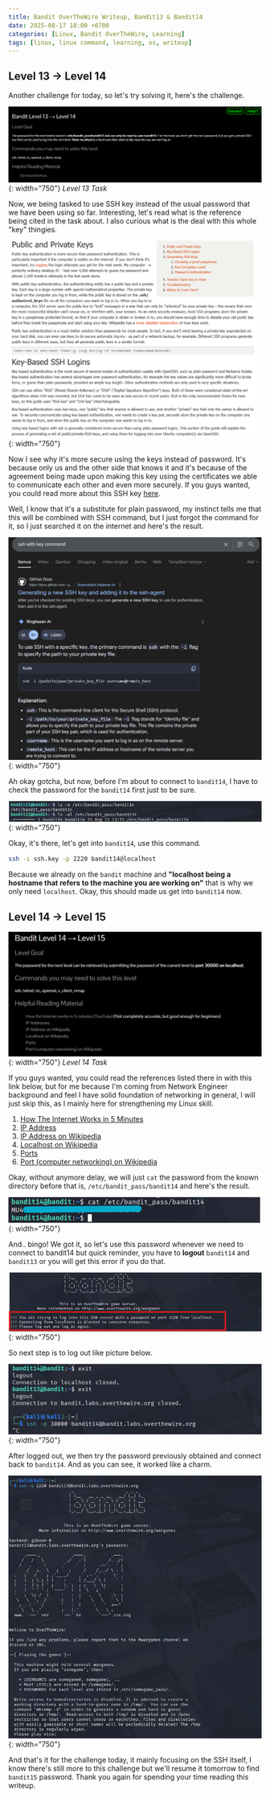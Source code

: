 ```yaml
---
title: Bandit OverTheWire Writeup, Bandit13 & Bandit14
date: 2025-08-17 18:00 +0700
categories: [Linux, Bandit OverTheWire, Learning]
tags: [linux, linux command, learning, os, writeup]
---
```


## Level 13 → Level 14

Another challenge for today, so let's try solving it, here's the challenge.

![Desktop View](assets/img/posts/2025-08-17-bandit-overthewire-bandit13-and-bandit14-writeup/bandit13-to-bandit14-task.png){: width="750"}
_Level 13 Task_

Now, we being tasked to use SSH key instead of the usual password that we have been using so far. Interesting, let's read what is the reference being cited in the task about. I also curious what is the deal with this whole "key" thingies.

![Desktop View](assets/img/posts/2025-08-17-bandit-overthewire-bandit13-and-bandit14-writeup/bandit13-to-bandit14-first-step.png){: width="750"}

Now I see why it's more secure using the keys instead of password. It's because only us and the other side that knows it and it's because of the agreement being made upon making this key using the certificates we able to communicate each other and even more securely. If you guys wanted, you could read more about this SSH key [here](https://help.ubuntu.com/community/SSH/OpenSSH/Keys).

Well, I know that it's a substitute for plain password, my instinct tells me that this will be combined with SSH command, but I just forgot the command for it, so I just searched it on the internet and here's the result.

![Desktop View](assets/img/posts/2025-08-17-bandit-overthewire-bandit13-and-bandit14-writeup/bandit13-to-bandit14-second-step.png){: width="750"}

Ah okay gotcha, but now, before I'm about to connect to `bandit14`, I have to check the password for the `bandit14` first just to be sure.

![Desktop View](assets/img/posts/2025-08-17-bandit-overthewire-bandit13-and-bandit14-writeup/bandit13-to-bandit14-third-step.png){: width="750"}

Okay, it's there, let's get into `bandit14`, use this command.

```bash
ssh -i ssh.key -p 2220 bandit14@localhost
```

Because we already on the `bandit` machine and **"localhost being a hostname that refers to the machine you are working on"** that is why we only need `localhost`. Okay, this should made us get into `bandit14` now.

## Level 14 → Level 15

![Desktop View](assets/img/posts/2025-08-17-bandit-overthewire-bandit13-and-bandit14-writeup/bandit14-to-bandit15-task.png){: width="750"}
_Level 14 Task_

If you guys wanted, you could read the references listed there in with this link below, but for me because I'm coming from Network Engineer background and feel I have solid foundation of networking in general, I will just skip this, as I mainly here for strengthening my Linux skill.
1. [How The Internet Works in 5 Minutes](https://www.youtube.com/watch?v=7_LPdttKXPc)
2. [IP Address](https://www.youtube.com/watch?v=7_LPdttKXPc)
3. [IP Address on Wikipedia](https://en.wikipedia.org/wiki/IP_address)
4. [Localhost on Wikipedia](https://en.wikipedia.org/wiki/IP_address)
5. [Ports](https://en.wikipedia.org/wiki/IP_address)
6. [Port (computer networking) on Wikipedia](https://en.wikipedia.org/wiki/IP_address)

Okay, without anymore delay, we will just `cat` the password from the known directory before that is, `/etc/bandit_pass/bandit14` and here's the result.

![Desktop View](assets/img/posts/2025-08-17-bandit-overthewire-bandit13-and-bandit14-writeup/bandit14-to-bandit15-first-step.png){: width="750"}


And.. bingo! We got it, so let's use this password whenever we need to connect to bandit14 but quick reminder, you have to **logout** `bandit14` and `bandit13` or you will get this error if you do that.

![Desktop View](assets/img/posts/2025-08-17-bandit-overthewire-bandit13-and-bandit14-writeup/bandit14-to-bandit15-second-step.png){: width="750"}

So next step is to log out like picture below.

![Desktop View](assets/img/posts/2025-08-17-bandit-overthewire-bandit13-and-bandit14-writeup/bandit14-to-bandit15-third-step.png){: width="750"}

After logged out, we then try the password previously obtained and connect back to `bandit14`. And as you can see, it worked like a charm.

![Desktop View](assets/img/posts/2025-08-17-bandit-overthewire-bandit13-and-bandit14-writeup/bandit14-to-bandit15-fourth-step.png){: width="750"}

And that's it for the challenge today, it mainly focusing on the SSH itself, I know there's still more to this challenge but we'll resume it tomorrow to find `bandit15` password. Thank you again for spending your time reading this writeup.
